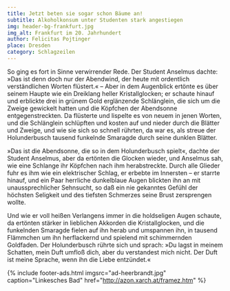 ```yaml
---
title: Jetzt beten sie sogar schon Bäume an!
subtitle: Alkoholkonsum unter Studenten stark angestiegen
img: header-bg-frankfurt.jpg
img_alt: Frankfurt im 20. Jahrhundert
author: Felicitas Pojtinger
place: Dresden
category: Schlagzeilen
---
```


So ging es fort in Sinne verwirrender Rede. Der Student Anselmus dachte: »Das ist denn doch nur der Abendwind, der heute
mit ordentlich verständlichen Worten flüstert.« – Aber in dem Augenblick ertönte es über seinem Haupte wie ein Dreiklang
heller Kristallglocken; er schaute hinauf und erblickte drei in grünem Gold erglänzende Schlänglein, die sich um die Zweige
gewickelt hatten und die Köpfchen der Abendsonne entgegenstreckten. Da flüsterte und lispelte es von neuem in jenen Worten,
und die Schlänglein schlüpften und kosten auf und nieder durch die Blätter und Zweige, und wie sie sich so schnell rührten,
da war es, als streue der Holunderbusch tausend funkelnde Smaragde durch seine dunklen Blätter.

»Das ist die Abendsonne, die so in dem Holunderbusch spielt«, dachte der Student Anselmus, aber da ertönten die Glocken wieder,
und Anselmus sah, wie eine Schlange ihr Köpfchen nach ihm herabstreckte. Durch alle Glieder fuhr es ihm wie ein elektrischer
Schlag, er erbebte im Innersten – er starrte hinauf, und ein Paar herrliche dunkelblaue Augen blickten ihn an mit unaussprechlicher
Sehnsucht, so daß ein nie gekanntes Gefühl der höchsten Seligkeit und des tiefsten Schmerzes seine Brust zersprengen wollte.

Und wie er voll heißen Verlangens immer in die holdseligen Augen schaute, da ertönten stärker in lieblichen Akkorden die
Kristallglocken, und die funkelnden Smaragde fielen auf ihn herab und umspannen ihn, in tausend Flämmchen um ihn herflackernd
und spielend mit schimmernden Goldfaden. Der Holunderbusch rührte sich und sprach: »Du lagst in meinem Schatten, mein Duft
umfloß dich, aber du verstandest mich nicht. Der Duft ist meine Sprache, wenn ihn die Liebe entzündet.«

{% include footer-ads.html 
  imgsrc="ad-heerbrandt.jpg"
  caption="Linkesches Bad"
  href="http://azon.xarch.at/framez.htm"
%}
<!-- http://www.imdb.com/name/nm1312584/ -->
<!-- https://www.saechsische-dampfschiffahrt.de/fahrten/ueberblick/ -->
<!-- http://daskaffeehaus.us/ -->
<!-- https://die-illustrierte.github.io/ -->
<!-- http://rvwg.de/home/ REMOVE ARCHIVARIUS -->
<!-- https://www.lovescout24.de/ -->
<!-- http://azon.xarch.at/framez.htm -->
